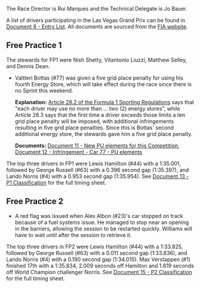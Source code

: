 The Race Director is Rui Marques and the Technical Delegate is Jo Bauer.

A list of drivers participating in the Las Vegas Grand Prix can be found in [Document 8 - Entry List](https://www.fia.com/sites/default/files/decision-document/2024%20Las%20Vegas%20Grand%20Prix%20-%20Entry%20List.pdf).
All documents are sourced from the [FIA website](https://www.fia.com/documents/championships/fia-formula-one-world-championship-14/season/season-2024-2043).

## Free Practice 1

The stewards for FP1 were Nish Shetty, Vitantonio Liuzzi, Matthew Selley, and Dennis Dean.

- Valtteri Bottas (#77) was given a five grid place penalty for using his fourth Energy Store, which
  will take effect during the race since there is no Sprint this weekend.

  **Explanation:** [Article 28.2 of the Formula 1 Sporting Regulations](https://www.fia.com/sites/default/files/fia_2024_formula_1_sporting_regulations_-_issue_7_-_2024-07-31.pdf#page=29)
  says that "each driver may use no more than ... two (2) energy stores", while Article 28.3 says
  that the first time a driver exceeds those limits a ten grid place penalty will be imposed, with
  additional infringements resulting in five grid place penalties. Since this is Bottas' second
  additional energy store, the stewards gave him a five grid place penalty.

  **Documents:** [Document 11 - New PU elements for this Competition](https://www.fia.com/sites/default/files/decision-document/2024%20Las%20Vegas%20Grand%20Prix%20-%20New%20PU%20elements%20for%20this%20Competition.pdf),
  [Document 12 - Infringement - Car 77 - PU elements](https://www.fia.com/sites/default/files/decision-document/2024%20Las%20Vegas%20Grand%20Prix%20-%20Infringement%20-%20Car%2077%20-%20PU%20elements.pdf)

The top three drivers in FP1 were Lewis Hamilton (#44) with a 1:35.001, followed by George Russell
(#63) with a 0.396 second gap (1:35.397), and Lando Norris (#4) with a 0.953 second gap (1:35.954).
See [Document 13 - P1 Classification](https://www.fia.com/sites/default/files/decision-document/2024%20Las%20Vegas%20Grand%20Prix%20-%20P1%20Classification.pdf#page=2)
for the full timing sheet.

## Free Practice 2

- A red flag was issued when Alex Albon (#23)'s car stopped on track because of a fuel
  systems issue. He managed to stop near an opening in the barriers, allowing the session to be
  restarted quickly. Williams will have to wait until after the session to retrieve it.

The top three drivers in FP2 were Lewis Hamilton (#44) with a 1:33.825, followed by George Russell
(#63) with a 0.011 second gap (1:33.836), and Lando Norris (#4) with a 0.190 second gap (1:34.015).
Max Verstappen (#1) finished 17th with a 1:35.834, 2.009 seconds off Hamilton and 1.819 seconds off
World Champion challenger Norris. See [Document 15 - P2 Classification](https://www.fia.com/sites/default/files/decision-document/2024%20Las%20Vegas%20Grand%20Prix%20-%20P2%20Classification.pdf)
for the full timing sheet.
